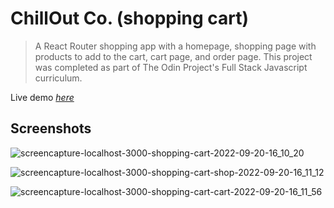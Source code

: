 # ChillOut Co. (shopping cart)
> A React Router shopping app with a homepage, shopping page with products to add to the cart, cart page, and order page. This project was completed as part of The Odin Project's Full Stack Javascript curriculum.

Live demo [_here_](https://doozles411.github.io/shopping-cart/)

## Screenshots
![screencapture-localhost-3000-shopping-cart-2022-09-20-16_10_20](https://user-images.githubusercontent.com/96557009/191399072-e21c5c29-680d-4452-9a09-3dba84702d8e.png)

![screencapture-localhost-3000-shopping-cart-shop-2022-09-20-16_11_12](https://user-images.githubusercontent.com/96557009/191399089-4190d10b-3e8d-49a9-9de6-90df52a892ff.png)

![screencapture-localhost-3000-shopping-cart-cart-2022-09-20-16_11_56](https://user-images.githubusercontent.com/96557009/191399099-583d728e-fcc2-44e6-9eb2-b80b8acbc226.png)
